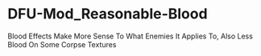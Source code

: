 # DFU-Mod_Reasonable-Blood
 Blood Effects Make More Sense To What Enemies It Applies To, Also Less Blood On Some Corpse Textures
